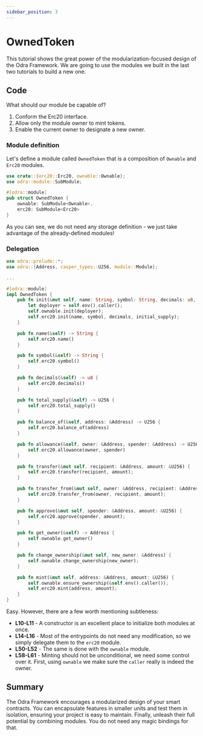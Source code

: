 ```yaml
---
sidebar_position: 3
---
```


# OwnedToken

This tutorial shows the great power of the modularization-focused design of the Odra Framework. We are going to use the modules we built in the last two tutorials to build a new one.

## Code
What should our module be capable of?

1. Conform the Erc20 interface.
2. Allow only the module owner to mint tokens.
3. Enable the current owner to designate a new owner.


### Module definition

Let's define a module called `OwnedToken` that is a composition of `Ownable` and `Erc20` modules.

```rust title=owned_token.rs showLineNumbers
use crate::{erc20::Erc20, ownable::Ownable};
use odra::module::SubModule;

#[odra::module]
pub struct OwnedToken {
    ownable: SubModule<Ownable>,
    erc20: SubModule<Erc20>
}
```

As you can see, we do not need any storage definition - we just take advantage of the already-defined modules!

### Delegation

```rust title=owned_token.rs showLineNumbers
use odra::prelude::*;
use odra::{Address, casper_types::U256, module::Module};

...

#[odra::module]
impl OwnedToken {
    pub fn init(&mut self, name: String, symbol: String, decimals: u8, initial_supply: &U256) {
        let deployer = self.env().caller();
        self.ownable.init(deployer);
        self.erc20.init(name, symbol, decimals, initial_supply);
    }

    pub fn name(&self) -> String {
        self.erc20.name()
    }

    pub fn symbol(&self) -> String {
        self.erc20.symbol()
    }

    pub fn decimals(&self) -> u8 {
        self.erc20.decimals()
    }

    pub fn total_supply(&self) -> U256 {
        self.erc20.total_supply()
    }

    pub fn balance_of(&self, address: &Address) -> U256 {
        self.erc20.balance_of(address)
    }

    pub fn allowance(&self, owner: &Address, spender: &Address) -> U256 {
        self.erc20.allowance(owner, spender)
    }

    pub fn transfer(&mut self, recipient: &Address, amount: &U256) {
        self.erc20.transfer(recipient, amount);
    }

    pub fn transfer_from(&mut self, owner: &Address, recipient: &Address, amount: &U256) {
        self.erc20.transfer_from(owner, recipient, amount);
    }

    pub fn approve(&mut self, spender: &Address, amount: &U256) {
        self.erc20.approve(spender, amount);
    }

    pub fn get_owner(&self) -> Address {
        self.ownable.get_owner()
    }

    pub fn change_ownership(&mut self, new_owner: &Address) {
        self.ownable.change_ownership(new_owner);
    }

    pub fn mint(&mut self, address: &Address, amount: &U256) {
        self.ownable.ensure_ownership(&self.env().caller());
        self.erc20.mint(address, amount);
    }
}
```

Easy. However, there are a few worth mentioning subtleness:

* **L10-L11** - A constructor is an excellent place to initialize both modules at once.
* **L14-L16** - Most of the entrypoints do not need any modification, so we simply delegate them to the `erc20` module.
* **L50-L52** - The same is done with the `ownable` module.
* **L58-L61** - Minting should not be unconditional, we need some control over it. First, using `ownable` we make sure the `caller` really is indeed the owner.

## Summary

The Odra Framework encourages a modularized design of your smart contracts. You can encapsulate features in smaller units and test them in isolation, ensuring your project is easy to maintain. Finally, unleash their full potential by combining modules. You do not need any magic bindings for that. 